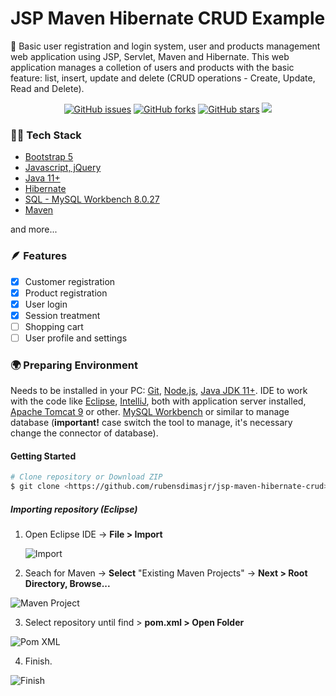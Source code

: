 # JSP Maven Hibernate CRUD Example

🚀 Basic user registration and login system, user and products management web application using JSP, Servlet, Maven and Hibernate. This web application manages a colletion of users and products with the basic feature: list, insert, update and delete (CRUD operations - Create, Update, Read and Delete).
<div align="center"><a href="https://github.com/rubensdimasjr/jsp-maven-hibernate-crud/issues"><img alt="GitHub issues" src="https://img.shields.io/github/issues/rubensdimasjr/jsp-maven-hibernate-crud"></a>&nbsp<a href="https://github.com/rubensdimasjr/jsp-maven-hibernate-crud/network"><img alt="GitHub forks" src="https://img.shields.io/github/forks/rubensdimasjr/jsp-maven-hibernate-crud"></a>&nbsp<a href="https://github.com/rubensdimasjr/jsp-maven-hibernate-crud/stargazers"><img alt="GitHub stars" src="https://img.shields.io/github/stars/rubensdimasjr/jsp-maven-hibernate-crud"></a>&nbsp<img src="https://img.shields.io/badge/status-in%20progress-blue?style=social&logo=appveyor"></div>



<h3>👨‍💻 Tech Stack</h3>
<ul>
<li><a href="https://getbootstrap.com/">Bootstrap 5</a></li>
<li><a href="https://jquery.com/">Javascript, jQuery</a></li>
<li><a href="https://www.oracle.com/br/java/">Java 11+</a></li>
<li><a href="https://hibernate.org/">Hibernate</a></li>
<li><a href="https://dev.mysql.com/downloads/workbench/">SQL - MySQL Workbench 8.0.27</a></li>
<li><a href="https://maven.apache.org/">Maven</a></li>
</ul>

and more...



<h3 id="#feat">🪶 Features</h3>

- [x] Customer registration
- [x] Product registration
- [x] User login
- [x] Session treatment
- [ ] Shopping cart
- [ ] User profile and settings

### 🌍 Preparing Environment 

Needs to be installed in your PC: [Git](https://git-scm.com), [Node.js](https://nodejs.org/en/), [Java JDK 11+](https://openjdk.java.net/). IDE to work with the code like [Eclipse](https://www.eclipse.org/downloads/packages/release/2021-12/r/eclipse-ide-enterprise-java-and-web-developers), [IntelliJ](https://www.jetbrains.com/pt-br/idea/), both with application server installed, [Apache Tomcat 9](https://tomcat.apache.org/download-90.cgi) or other. [MySQL Workbench](https://dev.mysql.com/downloads/workbench/) or similar to manage database (**important!** case switch the tool to manage, it's necessary change the connector of database).

#### Getting Started

```bash
# Clone repository or Download ZIP 
$ git clone <https://github.com/rubensdimasjr/jsp-maven-hibernate-crud>
```
##### Importing repository (Eclipse)

1. Open Eclipse IDE -> **File > Import** 

   ![Import](https://i.imgur.com/0DOuv9J.png)


2. Seach for Maven -> **Select** "Existing Maven Projects" -> **Next > Root Directory, Browse...**

![Maven Project](https://i.imgur.com/f1MDHMP.png)


3. Select repository until find > **pom.xml > Open Folder**

![Pom XML](https://i.imgur.com/pAeuzCK.png)


4. Finish.

![Finish](https://i.imgur.com/kLJ7Mai.png)


